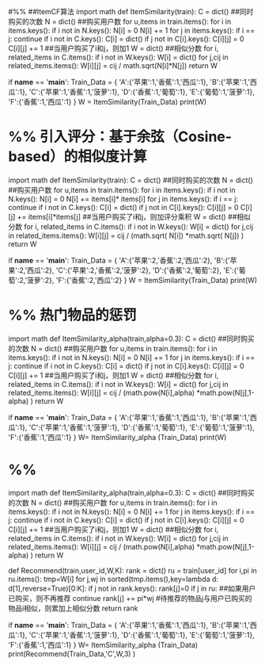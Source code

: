 #%%
##ItemCF算法
import math
def ItemSimilarity(train):
    C = dict()   ##同时购买的次数
    N = dict()   ##购买用户数
    for u,items in train.items():
        for i in items.keys():
            if i not in N.keys():
                N[i] = 0
            N[i] += 1
            for j in items.keys():
                if i == j:
                    continue
                if i not in C.keys():
                    C[i] = dict()
                if j not in C[i].keys():
                    C[i][j] = 0
                C[i][j] += 1   ##当用户购买了i和j，则加1
    W = dict()    ##相似分数
    for i, related_items in C.items():
        if i not in W.keys():
            W[i] = dict()
        for j,cij in related_items.items():
            W[i][j] = cij / math.sqrt(N[i]*N[j])
    return W

if __name__ == '__main__':
    Train_Data = {
                    'A':{'苹果':1,'香蕉':1,'西瓜':1},
                    'B':{'苹果':1,'西瓜':1},
                    'C':{'苹果':1,'香蕉':1,'菠萝':1},
                    'D':{'香蕉':1,'葡萄':1},
                    'E':{'葡萄':1,'菠萝':1},
                    'F':{'香蕉':1,'西瓜':1}
    }
    W = ItemSimilarity(Train_Data)
    print(W)
 

# %%  引入评分：基于余弦（Cosine-based）的相似度计算
import math
def ItemSimilarity(train):
    C = dict()   ##同时购买的次数
    N = dict()   ##购买用户数
    for u,items in train.items():
        for i in items.keys():
            if i not in N.keys():
                N[i] = 0
            N[i] += items[i]* items[i]
            for j in items.keys():
                if i == j:
                    continue
                if i not in C.keys():
                    C[i] = dict()
                if j not in C[i].keys():
                    C[i][j] = 0
                C[i][j] += items[i]*items[j]    ##当用户购买了i和j，则加评分乘积
    W = dict()    ##相似分数
    for i, related_items in C.items():
        if i not in W.keys():
            W[i] = dict()
        for j,cij in related_items.items():
            W[i][j] = cij / (math.sqrt( N[i]) *math.sqrt( N[j]) )
    return W

if __name__ == '__main__':
    Train_Data = {
                    'A':{'苹果':2,'香蕉':2,'西瓜':2},
                    'B':{'苹果':2,'西瓜':2},
                    'C':{'苹果':2,'香蕉':2,'菠萝':2},
                    'D':{'香蕉':2,'葡萄':2},
                    'E':{'葡萄':2,'菠萝':2},
                    'F':{'香蕉':2,'西瓜':2}
    }
    W = ItemSimilarity(Train_Data)
    print(W)

# %% 热门物品的惩罚
import math
def ItemSimilarity_alpha(train,alpha=0.3):
    C = dict()   ##同时购买的次数
    N = dict()   ##购买用户数
    for u,items in train.items():
        for i in items.keys():
            if i not in N.keys():
                N[i] = 0
            N[i] += 1
            for j in items.keys():
                if i == j:
                    continue
                if i not in C.keys():
                    C[i] = dict()
                if j not in C[i].keys():
                    C[i][j] = 0
                C[i][j] += 1    ##当用户购买了i和j，则加1
    W = dict()    ##相似分数
    for i, related_items in C.items():
        if i not in W.keys():
            W[i] = dict()
        for j,cij in related_items.items():
             W[i][j] = cij / (math.pow(N[i],alpha) *math.pow(N[j],1-alpha) )
    return W

if __name__ == '__main__':
    Train_Data = {
                    'A':{'苹果':1,'香蕉':1,'西瓜':1},
                    'B':{'苹果':1,'西瓜':1},
                    'C':{'苹果':1,'香蕉':1,'菠萝':1},
                    'D':{'香蕉':1,'葡萄':1},
                    'E':{'葡萄':1,'菠萝':1},
                    'F':{'香蕉':1,'西瓜':1}
    }
    W= ItemSimilarity_alpha (Train_Data)
    print(W)

# %%
import math
def ItemSimilarity_alpha(train,alpha=0.3):
    C = dict()   ##同时购买的次数
    N = dict()   ##购买用户数
    for u,items in train.items():
        for i in items.keys():
            if i not in N.keys():
                N[i] = 0
            N[i] += 1
            for j in items.keys():
                if i == j:
                    continue
                if i not in C.keys():
                    C[i] = dict()
                if j not in C[i].keys():
                    C[i][j] = 0
                C[i][j] += 1    ##当用户购买了i和j，则加1
    W = dict()    ##相似分数
    for i, related_items in C.items():
        if i not in W.keys():
            W[i] = dict()
        for j,cij in related_items.items():
             W[i][j] = cij / (math.pow(N[i],alpha) *math.pow(N[j],1-alpha) )
    return W

def Recommend(train,user_id,W,K):
    rank = dict()
    ru = train[user_id]
    for i,pi in ru.items():
        tmp=W[i]
        for j,wj in sorted(tmp.items(),key=lambda d: d[1],reverse=True)[0:K]:
            if j not in rank.keys():
                rank[j]=0
            if j in ru:      ##如果用户已购买，则不再推荐
                continue
            rank[j] += pi*wj   #待推荐的物品j与用户已购买的物品i相似，则累加上相似分数
    return rank

if __name__ == '__main__':
    Train_Data = {
                    'A':{'苹果':1,'香蕉':1,'西瓜':1},
                    'B':{'苹果':1,'西瓜':1},
                    'C':{'苹果':1,'香蕉':1,'菠萝':1},
                    'D':{'香蕉':1,'葡萄':1},
                    'E':{'葡萄':1,'菠萝':1},
                    'F':{'香蕉':1,'西瓜':1}
    }
    W= ItemSimilarity_alpha (Train_Data)
    print(Recommend(Train_Data,'C',W,3) )
